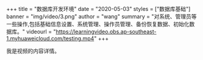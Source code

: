 +++
title = "数据库开发环境"
date = "2020-05-03"
styles = ["数据库基础"]
banner = "img/video/3.png"
author = "wang"
summary = "对系统、管理员等一些操作,包括基础信息设置、系统管理、操作员管理、备份恢复数据、初始化数据库。"
videourl = "https://learningvideo.obs.ap-southeast-1.myhuaweicloud.com/testing.mp4"
+++

我是视频的内容详情。